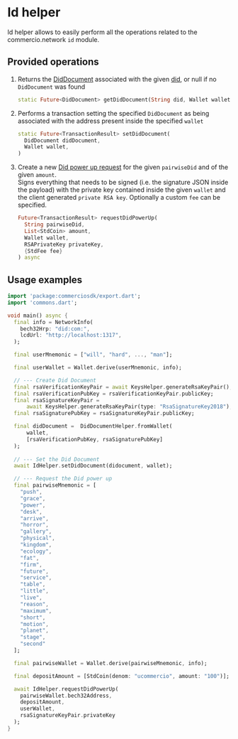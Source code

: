 # Id helper

Id helper allows to easily perform all the operations related to the commercio.network `id` module.

## Provided operations

1. Returns the [DidDocument](../glossary.md) associated with the given [did](../glossary.md), or null if no `DidDocument` was found

   ```dart
   static Future<DidDocument> getDidDocument(String did, Wallet wallet) async
   ```

2. Performs a transaction setting the specified `DidDocument` as being associated with the address present inside the specified `wallet`

   ```dart
   static Future<TransactionResult> setDidDocument(
     DidDocument didDocument,
     Wallet wallet,
   )
   ```

3. Create a new [Did power up request](../glossary.md) for the given `pairwiseDid` and of the given `amount`.  
Signs everything that needs to be signed (i.e. the signature JSON inside the payload) with the private key contained inside the given `wallet` and the client generated `private RSA key`.
Optionally a custom `fee` can be specified.

   ```dart
   Future<TransactionResult> requestDidPowerUp(
     String pairwiseDid,
     List<StdCoin> amount,
     Wallet wallet,
     RSAPrivateKey privateKey,
     {StdFee fee}
   ) async
   ```

## Usage examples

```dart
import 'package:commerciosdk/export.dart';
import 'commons.dart';

void main() async {
  final info = NetworkInfo(
    bech32Hrp: "did:com:",
    lcdUrl: "http://localhost:1317",
  );

  final userMnemonic = ["will", "hard", ..., "man"];

  final userWallet = Wallet.derive(userMnemonic, info);

  // --- Create Did Document
  final rsaVerificationKeyPair = await KeysHelper.generateRsaKeyPair();
  final rsaVerificationPubKey = rsaVerificationKeyPair.publicKey;
  final rsaSignatureKeyPair =
      await KeysHelper.generateRsaKeyPair(type: "RsaSignatureKey2018");
  final rsaSignaturePubKey = rsaSignatureKeyPair.publicKey;

  final didDocument =  DidDocumentHelper.fromWallet(
      wallet,
      [rsaVerificationPubKey, rsaSignaturePubKey]
  );
  
  // --- Set the Did Document
  await IdHelper.setDidDocument(didocument, wallet);

  // --- Request the Did power up
  final pairwiseMnemonic = [
    "push",
    "grace",
    "power",
    "desk",
    "arrive",
    "horror",
    "gallery",
    "physical",
    "kingdom",
    "ecology",
    "fat",
    "firm",
    "future",
    "service",
    "table",
    "little",
    "live",
    "reason",
    "maximum",
    "short",
    "motion",
    "planet",
    "stage",
    "second"
  ];

  final pairwiseWallet = Wallet.derive(pairwiseMnemonic, info);

  final depositAmount = [StdCoin(denom: "ucommercio", amount: "100")];

  await IdHelper.requestDidPowerUp(
    pairwiseWallet.bech32Address,
    depositAmount,
    userWallet,
    rsaSignatureKeyPair.privateKey
  );
}
```
